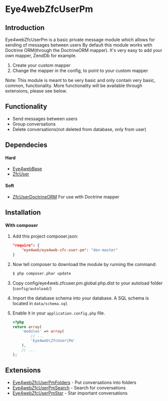 Eye4webZfcUserPm
=======

Introduction
------------
Eye4webZfcUserPm is a basic private message module which allows for sending of messages between users
By default this module works with Doctrine ORM(through the DoctrineORM mapper). 
It's very easy to add your own mapper, ZendDb for example.   
1. Create your custom mapper   
2. Change the mapper in the config, to point to your custom mapper

Note: This module is meant to be very basic and only contain very basic, common, functionality.
More functionality will be available through extensions, please see below.

Functionality
------------
* Send messages between users
* Group conversations
* Delete conversations(not deleted from database, only from user)

Dependecies
------------
#### Hard
- [Eye4webBase](https://github.com/Eye4web/Eye4webBase)
- [ZfcUser](https://github.com/ZF-Commons/ZfcUser)

#### Soft
- [ZfcUserDoctrineORM](https://github.com/ZF-Commons/ZfcUserDoctrineORM) For use with Doctrine mapper

Installation
------------
#### With composer

1. Add this project composer.json:

    ```json
    "require": {
        "eye4web/eye4web-zfc-user-pm": "dev-master"
    }
    ```

2. Now tell composer to download the module by running the command:

    ```bash
    $ php composer.phar update
    ```
    
3. Copy config/eye4web.zfcuser.pm.global.php.dist to your autoload folder (`config/autoload/`)

4. Import the database schema into your database. A SQL schema is located in `data/schema.sql`

5. Enable it in your `application.config.php` file.

    ```php
    <?php
    return array(
        'modules' => array(
            // ...
            'Eye4web\ZfcUser\Pm'
        ),
        // ...
    );
    ```
    
Extensions
------------
- [Eye4webZfcUserPmFolders](https://github.com/Eye4web/Eye4webZfcUserPmFolders) - Put conversations into folders
- [Eye4webZfcUserPmSearch](https://github.com/Eye4web/Eye4webZfcUserPmSearch) - Search for conversations
- [Eye4webZfcUserPmStar](https://github.com/Eye4web/Eye4webZfcUserPmSearch) - Star important conversations

